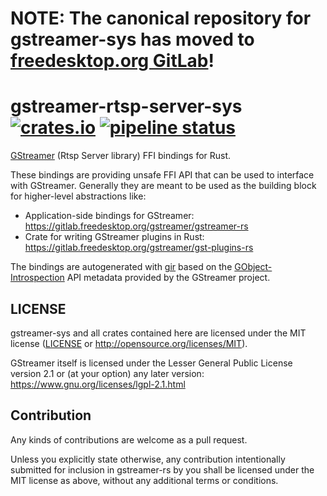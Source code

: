 # NOTE: The canonical repository for gstreamer-sys has moved to [freedesktop.org GitLab](https://gitlab.freedesktop.org/gstreamer/gstreamer-rs-sys)!

# gstreamer-rtsp-server-sys [![crates.io](https://img.shields.io/crates/v/gstreamer-rtsp-server-sys.svg)](https://crates.io/crates/gstreamer-rtsp-server-sys) [![pipeline status](https://gitlab.freedesktop.org/gstreamer/gstreamer-rs-sys/badges/master/pipeline.svg)](https://gitlab.freedesktop.org/gstreamer/gstreamer-rs-sys/commits/master)

[GStreamer](https://gstreamer.freedesktop.org/) (Rtsp Server library) FFI bindings for Rust.

These bindings are providing unsafe FFI API that can be used to interface with
GStreamer. Generally they are meant to be used as the building block for
higher-level abstractions like:

  * Application-side bindings for GStreamer: https://gitlab.freedesktop.org/gstreamer/gstreamer-rs
  * Crate for writing GStreamer plugins in Rust: https://gitlab.freedesktop.org/gstreamer/gst-plugins-rs

The bindings are autogenerated with [gir](https://github.com/gtk-rs/gir/)
based on the [GObject-Introspection](https://wiki.gnome.org/Projects/GObjectIntrospection/)
API metadata provided by the GStreamer project.

## LICENSE

gstreamer-sys and all crates contained here are licensed under the MIT
license ([LICENSE](LICENSE) or http://opensource.org/licenses/MIT).

GStreamer itself is licensed under the Lesser General Public License version
2.1 or (at your option) any later version:
https://www.gnu.org/licenses/lgpl-2.1.html

## Contribution

Any kinds of contributions are welcome as a pull request.

Unless you explicitly state otherwise, any contribution intentionally submitted
for inclusion in gstreamer-rs by you shall be licensed under the MIT license as above,
without any additional terms or conditions.
